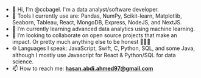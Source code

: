 - 👋 Hi, I’m @ccbagel. I'm a data analyst/software developer. 
- 🧰 Tools I currently use are: Pandas, NumPy, Scikit-learn, Matplotlib, Seaborn, Tableau, React, MongoDB, Express, NodeJS, and NextJS.
- 🌱 I’m currently learning advanced data analytics using machine learning. 
- 🤝 I’m looking to collaborate on open source projects that make an impact. Or pretty much anything else to be honest 🤷🏽‍♂️
- 🌐 Languages I speak: JavaScript, Swift, C, Python,  SQL, and some Java, although I mostly use Javascript for React & Python/SQL for data science.
- 📫 How to reach me: **hasan.abdi.ahmed97@gmail.com** 
